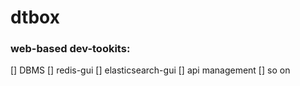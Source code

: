 # dtbox
### web-based dev-tookits:
[] DBMS
[] redis-gui
[] elasticsearch-gui
[] api management 
[] so on
